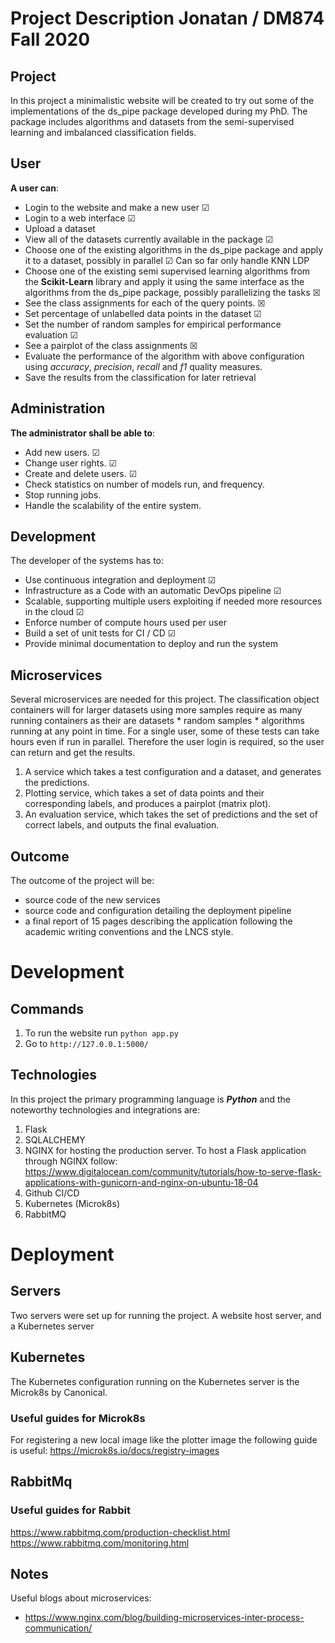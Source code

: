 # Project Description Jonatan / DM874 Fall 2020

## Project
In this project a minimalistic website will be created to try out some of the implementations of the ds_pipe package developed during my PhD. The package includes algorithms and datasets from the semi-supervised learning and imbalanced classification fields. 

## User 
**A user can**:
* Login to the website and make a new user  &#x2611;
* Login to a web interface &#x2611;
* Upload a dataset  
* View all of the datasets currently available in the package &#x2611;
* Choose one of the existing algorithms in the ds_pipe package and apply it to a dataset, possibly in parallel &#x2611; Can so far only handle KNN LDP
* Choose one of the existing semi supervised learning algorithms from the **Scikit-Learn** library and apply it using the same interface as the algorithms from the ds_pipe package, possibly parallelizing the tasks &#x2612;
* See the class assignments for each of the query points. &#x2612;
* Set percentage of unlabelled data points in the dataset &#x2611;
* Set the number of random samples for empirical performance evaluation &#x2611;
* See a pairplot of the class assignments &#x2612;
* Evaluate the performance of the algorithm with above configuration using *accuracy*, *precision*, *recall* and *f1* quality measures. 
* Save the results from the classification for later retrieval

## Administration 
**The administrator shall be able to**: 
* Add new users. &#x2611;
* Change user rights. &#x2611;
* Create and delete users. &#x2611;
* Check statistics on number of models run, and frequency. 
* Stop running jobs. 
* Handle the scalability of the entire system.


## Development 
The developer of the systems has to:
* Use continuous integration and deployment &#x2611;
* Infrastructure as a Code with an automatic DevOps pipeline &#x2611;
* Scalable, supporting multiple users exploiting if needed more resources in the cloud &#x2611;
* Enforce number of compute hours used per user
* Build a set of unit tests for CI / CD &#x2611;
* Provide minimal documentation to deploy and run the system

## Microservices 
Several microservices are needed for this project. The classification object containers will for larger datasets using more samples require as many running containers as their are datasets * random samples * algorithms running at any point in time. For a single user, some of these tests can take hours even if run in parallel. Therefore the user login is required, so the user can return and get the results.

1. A service which takes a test configuration and a dataset, and generates the predictions.
2. Plotting service, which takes a set of data points and their corresponding labels, and produces a pairplot (matrix plot). 
3. An evaluation service, which takes the set of predictions and the set of correct labels, and outputs the final evaluation. 

## Outcome

The outcome of the project will be:
* source code of the new services
* source code and configuration detailing the deployment pipeline
* a final report of 15 pages describing the application following the academic
  writing conventions and the LNCS style.
  
 
# Development 
## Commands 
1. To run the website run ```python app.py``` 
2. Go to ```http://127.0.0.1:5000/```

## Technologies 
In this project the primary programming language is ***Python*** and the noteworthy technologies
and integrations are: 
1. Flask 
2. SQLALCHEMY 
3. NGINX for hosting the production server. To host a Flask application through NGINX follow:
https://www.digitalocean.com/community/tutorials/how-to-serve-flask-applications-with-gunicorn-and-nginx-on-ubuntu-18-04
4. Github CI/CD
5. Kubernetes (Microk8s)
6. RabbitMQ 

# Deployment
## Servers
Two servers were set up for running the project. 
A website host server, and a Kubernetes server 


## Kubernetes
The Kubernetes configuration running on the Kubernetes server is the Microk8s by Canonical. 

### Useful guides for Microk8s
For registering a new local image like the plotter image the following guide is useful: 
https://microk8s.io/docs/registry-images

## RabbitMq
### Useful guides for Rabbit
https://www.rabbitmq.com/production-checklist.html
https://www.rabbitmq.com/monitoring.html


## Notes
Useful blogs about microservices: 
* https://www.nginx.com/blog/building-microservices-inter-process-communication/
